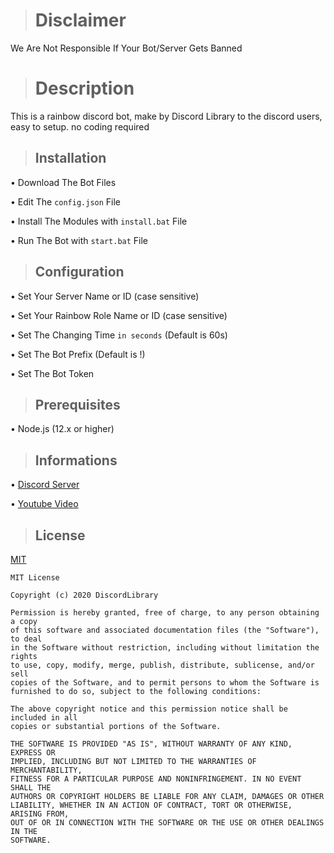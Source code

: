 ># Disclaimer

We Are Not Responsible If Your Bot/Server Gets Banned

># Description

This is a rainbow discord bot, make by Discord Library to the discord users, easy to setup. no coding required

>## Installation

• Download The Bot Files

• Edit The ``config.json`` File

• Install The Modules with ``install.bat`` File

• Run The Bot with ``start.bat`` File

>## Configuration
• Set Your Server Name or ID (case sensitive)

• Set Your Rainbow Role Name or ID (case sensitive)

• Set The Changing Time ``in seconds`` (Default is 60s)

• Set The Bot Prefix (Default is !)

• Set The Bot Token

>## Prerequisites 
• Node.js (12.x or higher)
>## Informations
• [Discord Server](https://discord.gg/eyH9zKhXRu 'The Official Discord Server for Discord Library')

• [Youtube Video](https://www.youtube.com/watch?v=RjqiQ-CQ-eU 'The Setup Video')
>## License
[MIT](https://choosealicense.com/licenses/mit/)
```
MIT License

Copyright (c) 2020 DiscordLibrary

Permission is hereby granted, free of charge, to any person obtaining a copy
of this software and associated documentation files (the "Software"), to deal
in the Software without restriction, including without limitation the rights
to use, copy, modify, merge, publish, distribute, sublicense, and/or sell
copies of the Software, and to permit persons to whom the Software is
furnished to do so, subject to the following conditions:

The above copyright notice and this permission notice shall be included in all
copies or substantial portions of the Software.

THE SOFTWARE IS PROVIDED "AS IS", WITHOUT WARRANTY OF ANY KIND, EXPRESS OR
IMPLIED, INCLUDING BUT NOT LIMITED TO THE WARRANTIES OF MERCHANTABILITY,
FITNESS FOR A PARTICULAR PURPOSE AND NONINFRINGEMENT. IN NO EVENT SHALL THE
AUTHORS OR COPYRIGHT HOLDERS BE LIABLE FOR ANY CLAIM, DAMAGES OR OTHER
LIABILITY, WHETHER IN AN ACTION OF CONTRACT, TORT OR OTHERWISE, ARISING FROM,
OUT OF OR IN CONNECTION WITH THE SOFTWARE OR THE USE OR OTHER DEALINGS IN THE
SOFTWARE.
```
